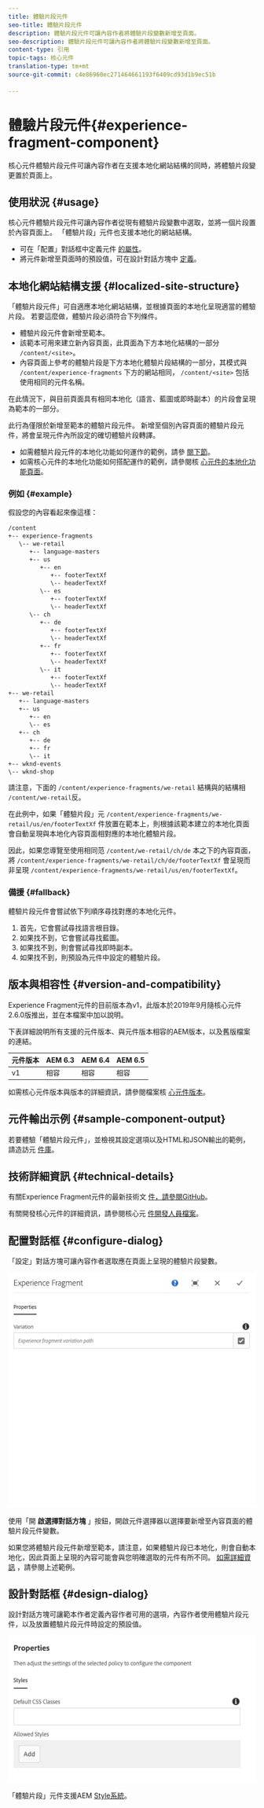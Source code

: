 ```yaml
---
title: 體驗片段元件
seo-title: 體驗片段元件
description: 體驗片段元件可讓內容作者將體驗片段變數新增至頁面。
seo-description: 體驗片段元件可讓內容作者將體驗片段變數新增至頁面。
content-type: 引用
topic-tags: 核心元件
translation-type: tm+mt
source-git-commit: c4e86960ec271464661193f6409cd93d1b9ec51b

---
```



# 體驗片段元件{#experience-fragment-component}

核心元件體驗片段元件可讓內容作者在支援本地化網站結構的同時，將體驗片段變更置於頁面上。

## 使用狀況 {#usage}

核心元件體驗片段元件可讓內容作者從現有體驗片段變數中選取，並將一個片段置於內容頁面上。 「體驗片段」元件也支援本地化的網站結構。

* 可在「配置」對話框中定義元件 [的屬性](#configure-dialog)。
* 將元件新增至頁面時的預設值，可在設計對話方塊中 [定義](#design-dialog)。

## 本地化網站結構支援 {#localized-site-structure}

「體驗片段元件」可自適應本地化網站結構，並根據頁面的本地化呈現適當的體驗片段。 若要這麼做，體驗片段必須符合下列條件。

* 體驗片段元件會新增至範本。
* 該範本可用來建立新內容頁面，此頁面為下方本地化結構的一部分 `/content/<site>`。
* 內容頁面上參考的體驗片段是下方本地化體驗片段結構的一部分，其模式與 `/content/experience-fragments` 下方的網站相同， `/content/<site>` 包括使用相同的元件名稱。

在此情況下，與目前頁面具有相同本地化（語言、藍圖或即時副本）的片段會呈現為範本的一部分。

此行為僅限於新增至範本的體驗片段元件。 新增至個別內容頁面的體驗片段元件，將會呈現元件內所設定的確切體驗片段轉譯。

* 如需體驗片段元件的本地化功能如何運作的範例，請參 [閱下節](#example)。
* 如需核心元件的本地化功能如何搭配運作的範例，請參閱核 [心元件的本地化功能頁面](localization.md)。

### 例如 {#example}

假設您的內容看起來像這樣：

```
/content
+-- experience-fragments
   \-- we-retail
      +-- language-masters
      +-- us
         +-- en
            +-- footerTextXf
            \-- headerTextXf
         \-- es
            +-- footerTextXf
            \-- headerTextXf
      \-- ch
         +-- de
            +-- footerTextXf
            \-- headerTextXf
         +-- fr
            +-- footerTextXf
            \-- headerTextXf
         \-- it
            +-- footerTextXf
            \-- headerTextXf
+-- we-retail
   +-- language-masters
   +-- us
      +-- en
      \-- es
   +-- ch
      +-- de
      +-- fr
      \-- it
+-- wknd-events
\-- wknd-shop
```

請注意，下面的 `/content/experience-fragments/we-retail` 結構與的結構相 `/content/we-retail`反。

在此例中，如果「體驗片段」元 `/content/experience-fragments/we-retail/us/en/footerTextXf` 件放置在範本上，則根據該範本建立的本地化頁面會自動呈現與本地化內容頁面相對應的本地化體驗片段。

因此，如果您導覽至使用相同范 `/content/we-retail/ch/de` 本之下的內容頁面，將 `/content/experience-fragments/we-retail/ch/de/footerTextXf` 會呈現而非呈現 `/content/experience-fragments/we-retail/us/en/footerTextXf`。

### 備援 {#fallback}

體驗片段元件會嘗試依下列順序尋找對應的本地化元件。

1. 首先，它會嘗試尋找語言根目錄。
1. 如果找不到，它會嘗試尋找藍圖。
1. 如果找不到，則會嘗試尋找即時副本。
1. 如果找不到，則預設為元件中設定的體驗片段。

## 版本與相容性 {#version-and-compatibility}

Experience Fragment元件的目前版本為v1，此版本於2019年9月隨核心元件2.6.0版推出，並在本檔案中加以說明。

下表詳細說明所有支援的元件版本、與元件版本相容的AEM版本，以及舊版檔案的連結。

| 元件版本 | AEM 6.3 | AEM 6.4 | AEM 6.5 |
|--- |--- |--- |---|
| v1 | 相容 | 相容 | 相容 |

如需核心元件版本與版本的詳細資訊，請參閱檔案核 [心元件版本](versions.md)。

## 元件輸出示例 {#sample-component-output}

若要體驗「體驗片段元件」，並檢視其設定選項以及HTML和JSON輸出的範例，請造訪元 [件庫](http://opensource.adobe.com/aem-core-wcm-components/library/experience-fragment.html)。

## 技術詳細資訊 {#technical-details}

有關Experience Fragment元件的最新技術文 [件，請參閱GitHub](https://github.com/adobe/aem-core-wcm-components/tree/master/content/src/content/jcr_root/apps/core/wcm/components/experience-fragment/v1/experience-fragment)。

有關開發核心元件的詳細資訊，請參閱核心元 [件開發人員檔案](developing.md)。

## 配置對話框 {#configure-dialog}

「設定」對話方塊可讓內容作者選取應在頁面上呈現的體驗片段變數。

![](assets/screen-shot-2019-08-23-10.49.21.png)

使用「開 **啟選擇對話方塊** 」按鈕，開啟元件選擇器以選擇要新增至內容頁面的體驗片段元件變數。

如果您將體驗片段元件新增至範本，請注意，如果體驗片段已本地化，則會自動本地化，因此頁面上呈現的內容可能會與您明確選取的元件有所不同。 [如需詳細資訊](#example) ，請參閱上述範例。

## 設計對話框 {#design-dialog}

設計對話方塊可讓範本作者定義內容作者可用的選項，內容作者使用體驗片段元件，以及放置體驗片段元件時設定的預設值。

![](assets/screen-shot-2019-08-23-10.48.36.png)

「體驗片段」元件支援AEM [Style系統](authoring.md#component-styling)。
